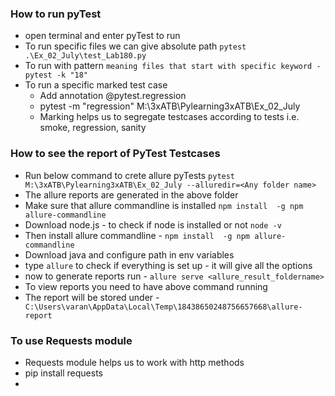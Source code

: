 ### How to run pyTest

- open terminal and enter pyTest to run
- To run specific files we can give absolute path `pytest .\Ex_02_July\test_Lab180.py`
- To run with pattern `meaning files that start with specific keyword -  pytest -k "18"`
- To run a specific marked test case 
  - Add annotation @pytest.regression
  - pytest -m "regression" M:\3xATB\Pylearning3xATB\Ex_02_July
  - Marking helps us to segregate testcases according to tests i.e. smoke, regression, sanity

### How to see the report of PyTest Testcases
- Run below command to crete allure pyTests `pytest M:\3xATB\Pylearning3xATB\Ex_02_July --alluredir=<Any folder name>`
- The allure reports are generated in the above folder
- Make sure that allure commandline is installed `npm install  -g npm allure-commandline`
- Download node.js - to check if node is installed or not `node -v`
- Then install allure commandline - `npm install  -g npm allure-commandline`
- Download java and configure path in env variables
- type `allure` to check if everything is set up - it will give all the options
- now to generate reports run - `allure serve <allure_result_foldername>`
- To view reports you need to have above command running
- The report will be stored under - ` C:\Users\varan\AppData\Local\Temp\18438650248756657668\allure-report`

### To use Requests module
- Requests module helps us to work with http methods
- pip install requests
- 